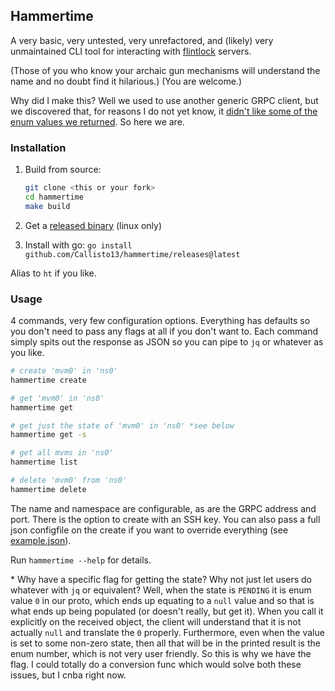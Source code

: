 ## Hammertime

A very basic, very untested, very unrefactored, and (likely) very unmaintained
CLI tool for interacting with [flintlock](https://github.com/weaveworks/flintlock) servers.

(Those of you who know your archaic gun mechanisms will understand the name and no doubt
find it hilarious.) (You are welcome.)

Why did I make this? Well we used to use another generic GRPC client, but we discovered
that, for reasons I do not yet know, it [didn't like some of the enum values we returned](https://github.com/weaveworks/flintlock/issues/313#issuecomment-991015159).
So here we are.

### Installation

1. Build from source:
   ```bash
   git clone <this or your fork>
   cd hammertime
   make build
   ```

2. Get a [released binary](https://github.com/Callisto13/hammertime/releases) (linux only)

3. Install with go: `go install github.com/Callisto13/hammertime/releases@latest`


Alias to `ht` if you like.

### Usage

4 commands, very few configuration options. Everything has defaults so you don't need
to pass any flags at all if you don't want to. Each command simply spits out the response
as JSON so you can pipe to `jq` or whatever as you like.

```bash
# create 'mvm0' in 'ns0'
hammertime create

# get 'mvm0' in 'ns0'
hammertime get

# get just the state of 'mvm0' in 'ns0' *see below
hammertime get -s

# get all mvms in 'ns0'
hammertime list

# delete 'mvm0' from 'ns0'
hammertime delete
```

The name and namespace are configurable, as are the GRPC address and port.
There is the option to create with an SSH key.
You can also pass a full json configfile on the create if you want to override
everything (see [example.json](example.json)).

Run `hammertime --help` for details.

\* Why have a specific flag for getting the state? Why not just let users do whatever
with `jq` or equivalent? Well, when the state is `PENDING` it is enum value `0`
in our proto, which ends up equating to a `null` value and so that is what ends
up being populated (or doesn't really, but get it).
When you call it explicitly on the received object, the client will understand
that it is not actually `null` and translate the `0` properly.
Furthermore, even when
the value is set to some non-zero state, then all that will be in the printed result
is the enum number, which is not very user friendly. So this is why we have the
flag. I could totally do a conversion
func which would solve both these issues, but I cnba right now.

